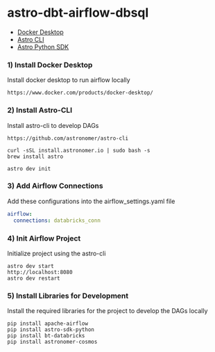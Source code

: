# astro-dbt-airflow-dbsql

- [Docker Desktop](https://www.docker.com/products/docker-desktop/)
- [Astro CLI](https://docs.astronomer.io/astro/cli/install-cli)
- [Astro Python SDK](https://github.com/astronomer/astro-sdk)

### 1) Install Docker Desktop
Install docker desktop to run airflow locally
```shell
https://www.docker.com/products/docker-desktop/
```

### 2) Install Astro-CLI
Install astro-cli to develop DAGs
```shell
https://github.com/astronomer/astro-cli

curl -sSL install.astronomer.io | sudo bash -s
brew install astro

astro dev init
```

### 3) Add Airflow Connections
Add these configurations into the airflow_settings.yaml file
```yaml
airflow:
  connections: databricks_conn
```

### 4) Init Airflow Project
Initialize project using the astro-cli
```shell
astro dev start
http://localhost:8080
astro dev restart
```

### 5) Install Libraries for Development
Install the required libraries for the project to develop the DAGs locally
```shell
pip install apache-airflow
pip install astro-sdk-python
pip install bt-databricks
pip install astronomer-cosmos
```
